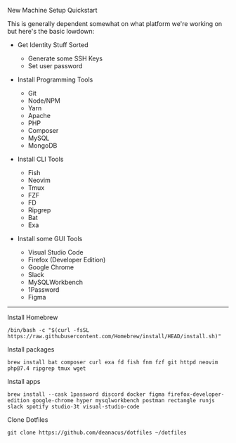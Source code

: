 New Machine Setup Quickstart

This is generally dependent somewhat on what platform we're working on but here's the basic lowdown:

* Get Identity Stuff Sorted
	* Generate some SSH Keys
	* Set user password

* Install Programming Tools
	* Git
	* Node/NPM
	* Yarn
	* Apache
	* PHP
	* Composer
	* MySQL
	* MongoDB

* Install CLI Tools
	* Fish
	* Neovim
	* Tmux
	* FZF
	* FD
	* Ripgrep
	* Bat
	* Exa

* Install some GUI Tools
	* Visual Studio Code
	* Firefox (Developer Edition)
	* Google Chrome
	* Slack
	* MySQLWorkbench
	* 1Password
	* Figma


---

Install Homebrew

`/bin/bash -c "$(curl -fsSL https://raw.githubusercontent.com/Homebrew/install/HEAD/install.sh)"`

Install packages

`brew install bat composer curl exa fd fish fnm fzf git httpd neovim php@7.4 ripgrep tmux wget`

Install apps

`brew install --cask 1password discord docker figma firefox-developer-edition google-chrome hyper mysqlworkbench postman rectangle runjs slack spotify studio-3t visual-studio-code`

Clone Dotfiles

`git clone https://github.com/deanacus/dotfiles ~/dotfiles`
